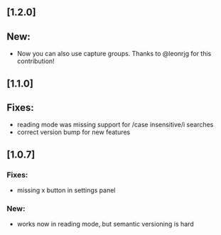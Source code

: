 ## [1.2.0]

## New:

- Now you can also use capture groups. Thanks to @leonrjg for this contribution!

## [1.1.0]

## Fixes:

- reading mode was missing support for /case insensitive/i searches
- correct version bump for new features

## [1.0.7]

### Fixes:

- missing x button in settings panel

### New:

- works now in reading mode, but semantic versioning is hard
